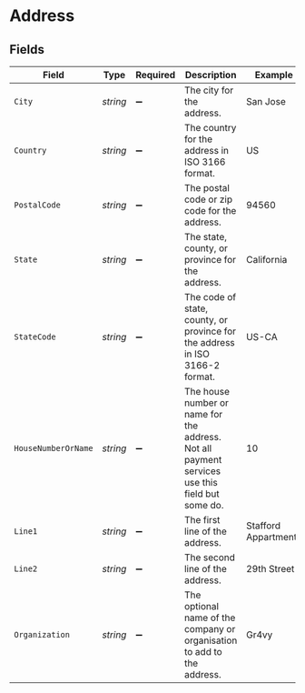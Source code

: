 # Address


## Fields

| Field                                                                                          | Type                                                                                           | Required                                                                                       | Description                                                                                    | Example                                                                                        |
| ---------------------------------------------------------------------------------------------- | ---------------------------------------------------------------------------------------------- | ---------------------------------------------------------------------------------------------- | ---------------------------------------------------------------------------------------------- | ---------------------------------------------------------------------------------------------- |
| `City`                                                                                         | *string*                                                                                       | :heavy_minus_sign:                                                                             | The city for the address.                                                                      | San Jose                                                                                       |
| `Country`                                                                                      | *string*                                                                                       | :heavy_minus_sign:                                                                             | The country for the address in ISO 3166 format.                                                | US                                                                                             |
| `PostalCode`                                                                                   | *string*                                                                                       | :heavy_minus_sign:                                                                             | The postal code or zip code for the address.                                                   | 94560                                                                                          |
| `State`                                                                                        | *string*                                                                                       | :heavy_minus_sign:                                                                             | The state, county, or province for the address.                                                | California                                                                                     |
| `StateCode`                                                                                    | *string*                                                                                       | :heavy_minus_sign:                                                                             | The code of state, county, or province for the address in ISO 3166-2 format.                   | US-CA                                                                                          |
| `HouseNumberOrName`                                                                            | *string*                                                                                       | :heavy_minus_sign:                                                                             | The house number or name for the address. Not all payment services use this field but some do. | 10                                                                                             |
| `Line1`                                                                                        | *string*                                                                                       | :heavy_minus_sign:                                                                             | The first line of the address.                                                                 | Stafford Appartments                                                                           |
| `Line2`                                                                                        | *string*                                                                                       | :heavy_minus_sign:                                                                             | The second line of the address.                                                                | 29th Street                                                                                    |
| `Organization`                                                                                 | *string*                                                                                       | :heavy_minus_sign:                                                                             | The optional name of the company or organisation to add to the address.                        | Gr4vy                                                                                          |